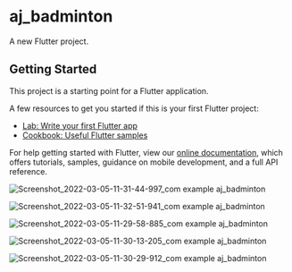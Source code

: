 # aj_badminton

A new Flutter project.

## Getting Started

This project is a starting point for a Flutter application.

A few resources to get you started if this is your first Flutter project:

- [Lab: Write your first Flutter app](https://flutter.dev/docs/get-started/codelab)
- [Cookbook: Useful Flutter samples](https://flutter.dev/docs/cookbook)

For help getting started with Flutter, view our
[online documentation](https://flutter.dev/docs), which offers tutorials,
samples, guidance on mobile development, and a full API reference.

![Screenshot_2022-03-05-11-31-44-997_com example aj_badminton](https://user-images.githubusercontent.com/95268085/157372667-8eb651a0-87a9-4980-88ff-1e6641e09fc2.jpg)

![Screenshot_2022-03-05-11-32-51-941_com example aj_badminton](https://user-images.githubusercontent.com/95268085/157372689-32e89e3a-e8e6-47da-8c89-ba2c85809a96.jpg)

![Screenshot_2022-03-05-11-29-58-885_com example aj_badminton](https://user-images.githubusercontent.com/95268085/157372700-895cd403-b9e8-42d6-8966-cc3d589cb96d.jpg)

![Screenshot_2022-03-05-11-30-13-205_com example aj_badminton](https://user-images.githubusercontent.com/95268085/157372713-706ee86b-fe31-4524-a7e9-3c6083d4395b.jpg)

![Screenshot_2022-03-05-11-30-29-912_com example aj_badminton](https://user-images.githubusercontent.com/95268085/157372719-7feee074-1f8a-4240-8387-9fa75442e235.jpg)

